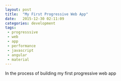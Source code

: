 ```yaml
---
layout: post
title:  "My First Progressive Web App"
date:   2015-12-30 02:11:09
categories: development
tags:
 - progresssive
 - web
 - app
 - performance
 - javascript
 - angular
 - material
---
```


In the process of building my first progressive web app
